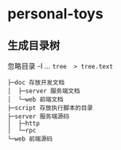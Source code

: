 # personal-toys

## 生成目录树
忽略目录 -I ...
`tree  > tree.text`

```text
├─doc 存放开发文档
│  ├─server 服务端文档
│  └─web 前端文档
├─script 存放执行脚本的目录
├─server 服务端源码
│  ├─http
│  └─rpc
└─web 前端源码
```